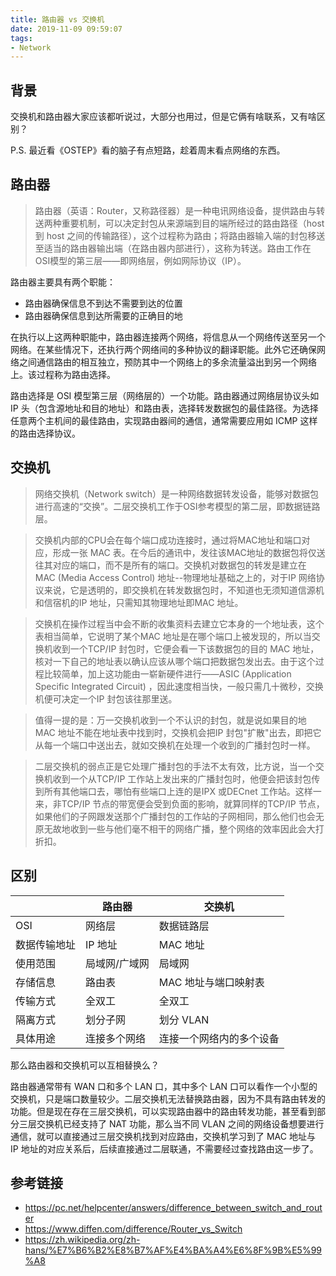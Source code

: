 ```yaml
---
title: 路由器 vs 交换机
date: 2019-11-09 09:59:07
tags:
- Network
---
```



## 背景

交换机和路由器大家应该都听说过，大部分也用过，但是它俩有啥联系，又有啥区别？

P.S. 最近看《OSTEP》看的脑子有点短路，趁着周末看点网络的东西。

## 路由器

> 路由器（英语：Router，又称路径器）是一种电讯网络设备，提供路由与转送两种重要机制，可以决定封包从来源端到目的端所经过的路由路径（host 到 host 之间的传输路径），这个过程称为路由；将路由器输入端的封包移送至适当的路由器输出端（在路由器内部进行），这称为转送。路由工作在OSI模型的第三层——即网络层，例如网际协议（IP）。

路由器主要具有两个职能：
* 路由器确保信息不到达不需要到达的位置
* 路由器确保信息到达所需要的正确目的地

在执行以上这两种职能中，路由器连接两个网络，将信息从一个网络传送至另一个网络。在某些情况下，还执行两个网络间的多种协议的翻译职能。此外它还确保网络之间通信路由的相互独立，预防其中一个网络上的多余流量溢出到另一个网络上。该过程称为路由选择。

路由选择是 OSI 模型第三层（网络层的）一个功能。路由器通过网络层协议头如 IP 头（包含源地址和目的地址）和路由表，选择转发数据包的最佳路径。为选择任意两个主机间的最佳路由，实现路由器间的通信，通常需要应用如 ICMP 这样的路由选择协议。

## 交换机

> 网络交换机（Network switch）是一种网络数据转发设备，能够对数据包进行高速的“交换”。二层交换机工作于OSI参考模型的第二层，即数据链路层。

> 交换机内部的CPU会在每个端口成功连接时，通过将MAC地址和端口对应，形成一张 MAC 表。在今后的通讯中，发往该MAC地址的数据包将仅送往其对应的端口，而不是所有的端口。交换机对数据包的转发是建立在MAC (Media Access Control) 地址--物理地址基础之上的，对于IP 网络协议来说，它是透明的，即交换机在转发数据包时，不知道也无须知道信源机和信宿机的IP 地址，只需知其物理地址即MAC 地址。

> 交换机在操作过程当中会不断的收集资料去建立它本身的一个地址表，这个表相当简单，它说明了某个MAC 地址是在哪个端口上被发现的，所以当交换机收到一个TCP/IP 封包时，它便会看一下该数据包的目的 MAC 地址，核对一下自己的地址表以确认应该从哪个端口把数据包发出去。由于这个过程比较简单，加上这功能由一崭新硬件进行——ASIC (Application Specific Integrated Circuit) ，因此速度相当快，一般只需几十微秒，交换机便可决定一个IP 封包该往那里送。

> 值得一提的是：万一交换机收到一个不认识的封包，就是说如果目的地MAC 地址不能在地址表中找到时，交换机会把IP 封包"扩散"出去，即把它从每一个端口中送出去，就如交换机在处理一个收到的广播封包时一样。

> 二层交换机的弱点正是它处理广播封包的手法不太有效，比方说，当一个交换机收到一个从TCP/IP 工作站上发出来的广播封包时，他便会把该封包传到所有其他端口去，哪怕有些端口上连的是IPX 或DECnet 工作站。这样一来，非TCP/IP 节点的带宽便会受到负面的影响，就算同样的TCP/IP 节点，如果他们的子网跟发送那个广播封包的工作站的子网相同，那么他们也会无原无故地收到一些与他们毫不相干的网络广播，整个网络的效率因此会大打折扣。



## 区别

|     | 路由器  | 交换机 |
|  ----  | ----  | ---- | 
| OSI  | 网络层 | 数据链路层  | 
| 数据传输地址  | IP 地址 | MAC 地址 |
| 使用范围  | 局域网/广域网  |  局域网 | 
| 存储信息| 路由表 |  MAC 地址与端口映射表 |
| 传输方式|全双工|全双工|
| 隔离方式| 划分子网| 划分 VLAN | 
| 具体用途 | 连接多个网络| 连接一个网络内的多个设备| 

那么路由器和交换机可以互相替换么？

路由器通常带有 WAN 口和多个 LAN 口，其中多个 LAN 口可以看作一个小型的交换机，只是端口数量较少。二层交换机无法替换路由器，因为不具有路由转发的功能。但是现在存在三层交换机，可以实现路由器中的路由转发功能，甚至看到部分三层交换机已经支持了 NAT 功能，那么当不同 VLAN 之间的网络设备想要进行通信，就可以直接通过三层交换机找到对应路由，交换机学习到了 MAC 地址与 IP 地址的对应关系后，后续直接通过二层联通，不需要经过查找路由这一步了。


## 参考链接
* https://pc.net/helpcenter/answers/difference_between_switch_and_router
* https://www.diffen.com/difference/Router_vs_Switch
* https://zh.wikipedia.org/zh-hans/%E7%B6%B2%E8%B7%AF%E4%BA%A4%E6%8F%9B%E5%99%A8